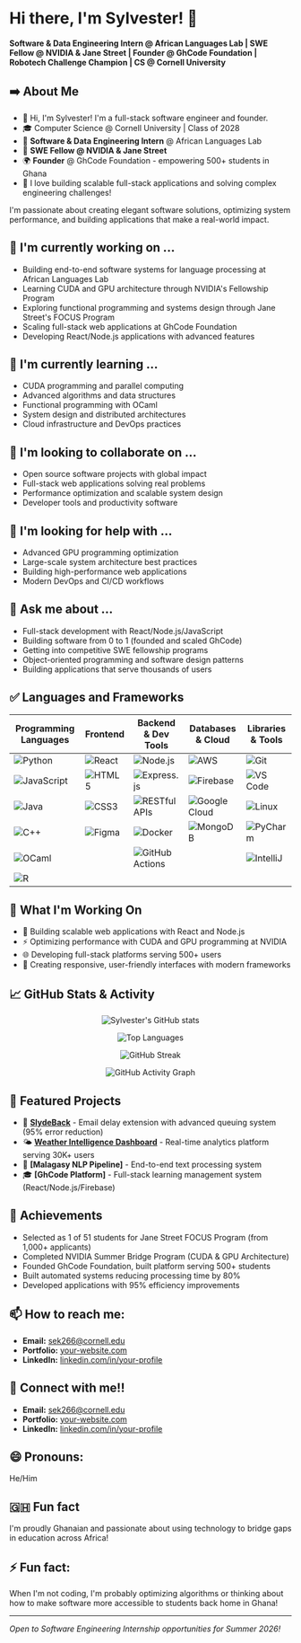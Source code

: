 # Hi there, I'm Sylvester! 👋
**Software & Data Engineering Intern @ African Languages Lab | SWE Fellow @ NVIDIA & Jane Street | Founder @ GhCode Foundation | Robotech Challenge Champion | CS @ Cornell University**

## ➡️ About Me
* 👋 Hi, I'm Sylvester! I'm a full-stack software engineer and founder.
* 🎓 Computer Science @ Cornell University | Class of 2028  
* 💼 **Software & Data Engineering Intern** @ African Languages Lab  
* 🚀 **SWE Fellow @ NVIDIA & Jane Street**  
* 🌍 **Founder** @ GhCode Foundation - empowering 500+ students in Ghana
* 🎯 I love building scalable full-stack applications and solving complex engineering challenges!

I'm passionate about creating elegant software solutions, optimizing system performance, and building applications that make a real-world impact.

## 🔭 I'm currently working on ...
- Building end-to-end software systems for language processing at African Languages Lab
- Learning CUDA and GPU architecture through NVIDIA's Fellowship Program
- Exploring functional programming and systems design through Jane Street's FOCUS Program
- Scaling full-stack web applications at GhCode Foundation
- Developing React/Node.js applications with advanced features

## 🌱 I'm currently learning ...
- CUDA programming and parallel computing
- Advanced algorithms and data structures
- Functional programming with OCaml
- System design and distributed architectures
- Cloud infrastructure and DevOps practices

## 👯 I'm looking to collaborate on ...
- Open source software projects with global impact
- Full-stack web applications solving real problems
- Performance optimization and scalable system design
- Developer tools and productivity software

## 🤔 I'm looking for help with ...
- Advanced GPU programming optimization
- Large-scale system architecture best practices
- Building high-performance web applications
- Modern DevOps and CI/CD workflows

## 💬 Ask me about ...
- Full-stack development with React/Node.js/JavaScript
- Building software from 0 to 1 (founded and scaled GhCode)
- Getting into competitive SWE fellowship programs
- Object-oriented programming and software design patterns
- Building applications that serve thousands of users

## ✅ Languages and Frameworks

| **Programming Languages** | **Frontend** | **Backend & Dev Tools** | **Databases & Cloud** | **Libraries & Tools** |
|---------------------------|--------------|-------------------------|----------------------|------------------------|
| ![Python](https://img.shields.io/badge/-Python-3776AB?style=flat&logo=python&logoColor=white) | ![React](https://img.shields.io/badge/-React-61DAFB?style=flat&logo=react&logoColor=black) | ![Node.js](https://img.shields.io/badge/-Node.js-339933?style=flat&logo=node.js&logoColor=white) | ![AWS](https://img.shields.io/badge/-AWS-232F3E?style=flat&logo=amazon-aws&logoColor=white) | ![Git](https://img.shields.io/badge/-Git-F05032?style=flat&logo=git&logoColor=white) |
| ![JavaScript](https://img.shields.io/badge/-JavaScript-F7DF1E?style=flat&logo=javascript&logoColor=black) | ![HTML5](https://img.shields.io/badge/-HTML5-E34F26?style=flat&logo=html5&logoColor=white) | ![Express.js](https://img.shields.io/badge/-Express.js-000000?style=flat&logo=express&logoColor=white) | ![Firebase](https://img.shields.io/badge/-Firebase-FFCA28?style=flat&logo=firebase&logoColor=black) | ![VS Code](https://img.shields.io/badge/-VS%20Code-007ACC?style=flat&logo=visual-studio-code&logoColor=white) |
| ![Java](https://img.shields.io/badge/-Java-007396?style=flat&logo=java&logoColor=white) | ![CSS3](https://img.shields.io/badge/-CSS3-1572B6?style=flat&logo=css3&logoColor=white) | ![RESTful APIs](https://img.shields.io/badge/-REST-FF6C37?style=flat&logo=postman&logoColor=white) | ![Google Cloud](https://img.shields.io/badge/-Google%20Cloud-4285F4?style=flat&logo=google-cloud&logoColor=white) | ![Linux](https://img.shields.io/badge/-Linux-FCC624?style=flat&logo=linux&logoColor=black) |
| ![C++](https://img.shields.io/badge/-C++-00599C?style=flat&logo=c%2B%2B&logoColor=white) | ![Figma](https://img.shields.io/badge/-Figma-F24E1E?style=flat&logo=figma&logoColor=white) | ![Docker](https://img.shields.io/badge/-Docker-2496ED?style=flat&logo=docker&logoColor=white) | ![MongoDB](https://img.shields.io/badge/-MongoDB-47A248?style=flat&logo=mongodb&logoColor=white) | ![PyCharm](https://img.shields.io/badge/-PyCharm-000000?style=flat&logo=pycharm&logoColor=white) |
| ![OCaml](https://img.shields.io/badge/-OCaml-EC6813?style=flat&logo=ocaml&logoColor=white) | | ![GitHub Actions](https://img.shields.io/badge/-GitHub%20Actions-2088FF?style=flat&logo=github-actions&logoColor=white) | | ![IntelliJ](https://img.shields.io/badge/-IntelliJ-000000?style=flat&logo=intellij-idea&logoColor=white) |
| ![R](https://img.shields.io/badge/-R-276DC3?style=flat&logo=r&logoColor=white) | | | | |

## 🚀 What I'm Working On
- 🔧 Building scalable web applications with React and Node.js
- ⚡ Optimizing performance with CUDA and GPU programming at NVIDIA
- 🌐 Developing full-stack platforms serving 500+ users
- 📱 Creating responsive, user-friendly interfaces with modern frameworks

## 📈 GitHub Stats & Activity
<div align="center">
  
![Sylvester's GitHub stats](https://github-readme-stats.vercel.app/api?username=kpeis695&show_icons=true&theme=radical&hide_border=true&count_private=true)

![Top Languages](https://github-readme-stats.vercel.app/api/top-langs/?username=kpeis695&layout=compact&theme=radical&hide_border=true)

![GitHub Streak](https://streak-stats.demolab.com/?user=kpeis695&theme=radical&hide_border=true)

![GitHub Activity Graph](https://github-readme-activity-graph.vercel.app/graph?username=kpeis695&bg_color=0d1117&color=ff6e96&line=ff6e96&point=ffffff&area=true&hide_border=true)

</div>

## 🎯 Featured Projects
- 📧 **[SlydeBack](https://github.com/kpeis695/SlydeBack)** - Email delay extension with advanced queuing system (95% error reduction)
- 🌤️ **[Weather Intelligence Dashboard](https://ithaca-weather-dashboard.onrender.com/)** - Real-time analytics platform serving 30K+ users
- 🔧 **[Malagasy NLP Pipeline]** - End-to-end text processing system
- 🎓 **[GhCode Platform]** - Full-stack learning management system (React/Node.js/Firebase)

## 🌟 Achievements
- Selected as 1 of 51 students for Jane Street FOCUS Program (from 1,000+ applicants)
- Completed NVIDIA Summer Bridge Program (CUDA & GPU Architecture)
- Founded GhCode Foundation, built platform serving 500+ students
- Built automated systems reducing processing time by 80%
- Developed applications with 95% efficiency improvements

## 📫 How to reach me:
- **Email:** sek266@cornell.edu
- **Portfolio:** [your-website.com](https://kpeis695.github.io)
- **LinkedIn:** [linkedin.com/in/your-profile](https://www.linkedin.com/in/ks200/)

## 🤝 Connect with me!!
- **Email:** sek266@cornell.edu
- **Portfolio:** [your-website.com](https://kpeis695.github.io)
- **LinkedIn:** [linkedin.com/in/your-profile](https://www.linkedin.com/in/ks200/)

## 😄 Pronouns:
He/Him

## 🇬🇭 Fun fact
I'm proudly Ghanaian and passionate about using technology to bridge gaps in education across Africa!

## ⚡ Fun fact:
When I'm not coding, I'm probably optimizing algorithms or thinking about how to make software more accessible to students back home in Ghana!

---
*Open to Software Engineering Internship opportunities for Summer 2026!*
